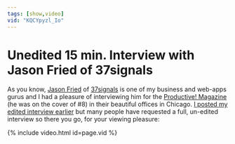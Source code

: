 ```yaml
---
tags: [show,video]
vid: "KQCYpyzl_Io"
---
```


# Unedited 15 min. Interview with Jason Fried of 37signals


As you know, [Jason Fried](http://twitter.com/JasonFried) of [37signals](http://www.37signals.com) is one of my business and web-apps gurus and I had a pleasure of interviewing him for the [Productive! Magazine](/magazine/) (he was on the cover of #8) in their beautiful offices in Chicago. [I posted my edited interview earlier](/video-interview-with-jason-fried-of-37signals) but many people have requested a full, un-edited interview so there you go, for your viewing pleasure:

{% include video.html id=page.vid %}

[n]: https://michael.gratis/nozbe
